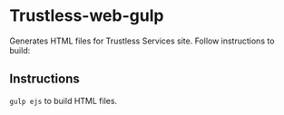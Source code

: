 # Trustless-web-gulp

Generates HTML files for Trustless Services site. Follow instructions to build:

## Instructions

`gulp ejs` to build HTML files.